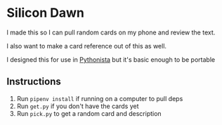 # Silicon Dawn

I made this so I can pull random cards on my phone and review the text.

I also want to make a card reference out of this as well.

I designed this for use in [Pythonista](http://omz-software.com/pythonista/) but it's basic enough to be portable

## Instructions

1. Run `pipenv install` if running on a computer to pull deps
1. Run `get.py` if you don't have the cards yet
1. Run `pick.py` to get a random card and description
